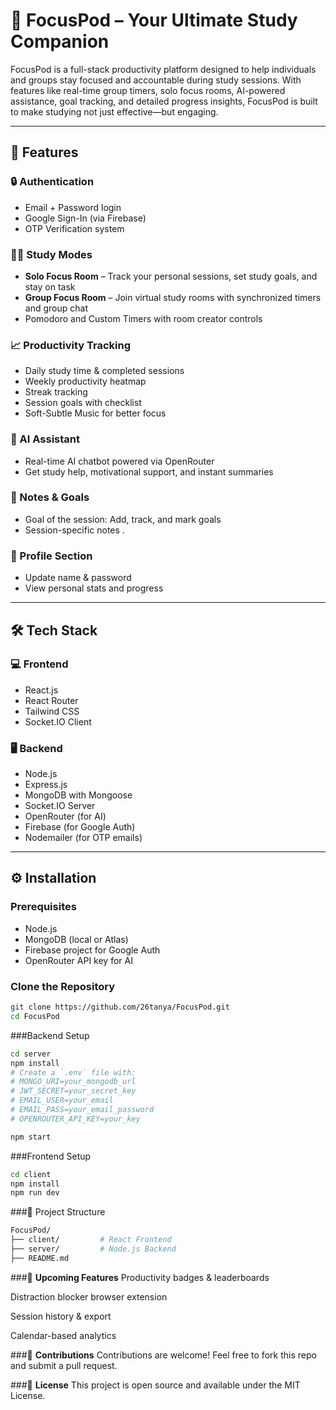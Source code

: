 # 🎯 FocusPod – Your Ultimate Study Companion

FocusPod is a full-stack productivity platform designed to help individuals and groups stay focused and accountable during study sessions. With features like real-time group timers, solo focus rooms, AI-powered assistance, goal tracking, and detailed progress insights, FocusPod is built to make studying not just effective—but engaging.

---

## 🚀 Features

### 🔒 Authentication
- Email + Password login
- Google Sign-In (via Firebase)
- OTP Verification system

### 🧑‍💻 Study Modes
- **Solo Focus Room** – Track your personal sessions, set study goals, and stay on task
- **Group Focus Room** – Join virtual study rooms with synchronized timers and group chat
- Pomodoro and Custom Timers with room creator controls

### 📈 Productivity Tracking
- Daily study time & completed sessions
- Weekly productivity heatmap
- Streak tracking
- Session goals with checklist
- Soft-Subtle Music for better focus

### 💬 AI Assistant
- Real-time AI chatbot powered via OpenRouter
- Get study help, motivational support, and instant summaries

### 🧠 Notes & Goals
- Goal of the session: Add, track, and mark goals
- Session-specific notes .

### 🧑 Profile Section
- Update name & password
- View personal stats and progress

---

## 🛠️ Tech Stack

### 💻 Frontend
- React.js
- React Router
- Tailwind CSS
- Socket.IO Client

### 🖥 Backend
- Node.js
- Express.js
- MongoDB with Mongoose
- Socket.IO Server
- OpenRouter (for AI)
- Firebase (for Google Auth)
- Nodemailer (for OTP emails)

---

## ⚙️ Installation

### Prerequisites
- Node.js
- MongoDB (local or Atlas)
- Firebase project for Google Auth
- OpenRouter API key for AI

### Clone the Repository
```bash
git clone https://github.com/26tanya/FocusPod.git
cd FocusPod
```

###Backend Setup
```bash
cd server
npm install
# Create a `.env` file with:
# MONGO_URI=your_mongodb_url
# JWT_SECRET=your_secret_key
# EMAIL_USER=your_email
# EMAIL_PASS=your_email_password
# OPENROUTER_API_KEY=your_key

npm start
```


###Frontend Setup
```bash
cd client
npm install
npm run dev
```

###📌 Project Structure
```bash
FocusPod/
├── client/         # React Frontend
├── server/         # Node.js Backend
├── README.md
```

###📅 **Upcoming Features**
Productivity badges & leaderboards

Distraction blocker browser extension

Session history & export

Calendar-based analytics

###🙌 **Contributions**
Contributions are welcome! Feel free to fork this repo and submit a pull request.

###📄 **License**
This project is open source and available under the MIT License.

